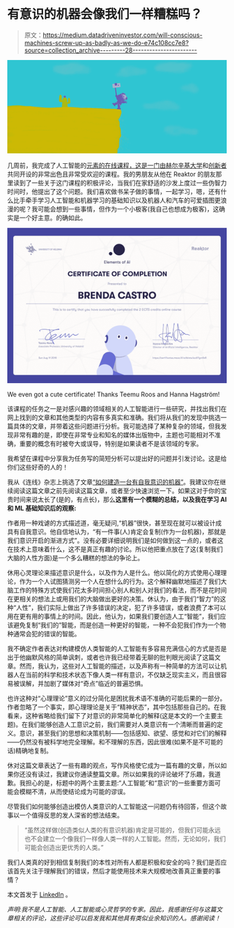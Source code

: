 # 有意识的机器会像我们一样糟糕吗？

> 原文：<https://medium.datadriveninvestor.com/will-conscious-machines-screw-up-as-badly-as-we-do-e74c108cc7e8?source=collection_archive---------28----------------------->

![](img/85398b7f45db98142461b61be9a242a5.png)

几周前，我完成了人工智能的[元素的在线课程，这是一门由](https://course.elementsofai.com/)[赫尔辛基大学](https://www.linkedin.com/school/university-of-helsinki/)和[创新者](https://www.linkedin.com/company/reaktor_/)共同开设的非常出色且非常受欢迎的课程。我的男朋友从他在 Reaktor 的朋友那里读到了一些关于这门课程的积极评论，当我们在家舒适的沙发上度过一些伪智力时间时，他提出了这个问题。我们喜欢做书呆子做的事情，一起学习，嗯，还有什么比手牵手学习人工智能和机器学习的基础知识以及机器人和汽车的可爱插图更浪漫的呢？我可能会想到一些事情，但作为一个小极客(我自己也想成为极客)，这确实是一个好主意。的确如此。

![](img/8e00fbfd050b409932cde5664c222577.png)

We even got a cute certificate! Thanks Teemu Roos and Hanna Hagström!

该课程的任务之一是对感兴趣的领域相关的人工智能进行一些研究，并找出我们在网上找到的文章和其他类型的内容有多真实和准确。我们将从我们的发现中挑选一篇具体的文章，并带着这些问题进行分析。我可能选择了某种复杂的领域，但我发现非常有趣的是，即使在非常专业和知名的媒体出版物中，主题也可能相对不准确，重要的概念有时被夸大或误导，特别是如果读者不是该领域的专家。

我希望在课程中分享我为任务写的简短分析可以提出好的问题并引发讨论。这是给你们这些好奇的人的！

我从《连线》杂志上挑选了文章[“如何建造一台有自我意识的机器”](https://www.wired.com/story/how-to-build-a-self-conscious-ai-machine/)。我建议你在继续阅读这篇文章之前先阅读这篇文章，或者至少快速浏览一下。如果这对于你的宝贵时间来说太长了(是的，有点长)，那么**这里有一个模糊的总结，以及我在学习 AI 和 ML 基础知识后的观察:**

作者用一种戏谑的方式描述道，毫无疑问,“机器”很快，甚至现在就可以被设计成具有自我意识。他自信地认为，“有一件事(人)肯定会复制(作为一台机器)，那就是我们意识开启的渐进方式”。没有必要详细说明我们是如何做到这一点的，或者这在技术上意味着什么，这不是真正有趣的讨论。所以他把重点放在了这(复制我们大脑的人性方面)是一个多么糟糕的想法的争论上。

休用心灵理论来描述意识是什么，以及作为人是什么。他以简化的方式使用心理理论，作为一个人试图猜测另一个人在想什么的行为。这个解释幽默地描述了我们大脑工作的特殊方式使我们花太多时间担心别人和别人对我们的看法，而不是花时间在更相关的想法上或用我们的大脑做出更好的决策。休认为，由于我们“智力”的这种“人性”，我们实际上做出了许多错误的决定，犯了许多错误，或者浪费了本可以用在更有用的事情上的时间。因此，他认为，如果我们要创造人工“智能”，我们应该避免复制“我们的”智能，而是创造一种更好的智能，一种不会犯我们作为一个物种通常会犯的错误的智能。

我不确定作者表达对构建模仿人类智能的人工智能有多容易充满信心的方式是否是出于他幽默风格的简单讽刺，或者也许我已经带着无聊的批判眼光阅读了这篇文章。然而，我认为，这些对人工智能的描述，以及声称有一种简单的方法可以让机器人在当前的科学和技术状态下像人类一样有意识，不仅缺乏现实主义，而且很容易被误解，并加剧了媒体对“奇点”临近的普遍恐惧。

也许这种对“心理理论”意义的过分简化是困扰我术语不准确的可能后果的一部分。作者忽略了一个事实，即心理理论是关于“精神状态”，其中包括那些自己的。在我看来，这种省略给我们留下了对意识的非常简单化的解释(这是本文的一个主要主题)。在我们能够创造人工意识之前，我们需要对人类意识有一个清晰而普遍的定义。意识，甚至我们的思想和决策机制——包括感知、欲望、感觉和对它们的解释——仍然没有被科学地完全理解。和不理解的东西，因此很难(如果不是不可能的话)精确地复制。

休对这篇文章表达了一些有趣的观点，写作风格使它成为一篇有趣的文章，所以如果你还没有读过，我建议你通读整篇文章。所以如果我的评论破坏了乐趣，我道歉。我担心的是，标题中的两个主要主题:“人工智能”和“意识”的一些重要方面可能会模糊不清，从而使结论成为可能的谬误。

尽管我们如何能够创造出模仿人类意识的人工智能这一问题仍有待回答，但这个故事以一个值得反思的发人深省的想法结束。

> “虽然这样做(创造类似人类的有意识机器)肯定是可能的，但我们可能永远也不会建立一个像我们一样像人类一样的人工智能。然而，无论如何，我们可能会创造出更优秀的人类。”

我们人类真的好到相信复制我们的本性对所有人都是积极和安全的吗？我们是否应该首先关注于理解我们的错误，然后才能使用技术来大规模地改善真正重要的事情？

本文首发于 [LinkedIn](https://www.linkedin.com/pulse/conscious-machines-screw-up-badly-we-do-brenda-castro-pelayo-1d/) 。

*声明:我不是人工智能、人工智能或心灵哲学的专家。因此，我感谢任何与这篇文章相关的评论，这些评论可以启发我和其他具有类似业余知识的人。感谢阅读！*